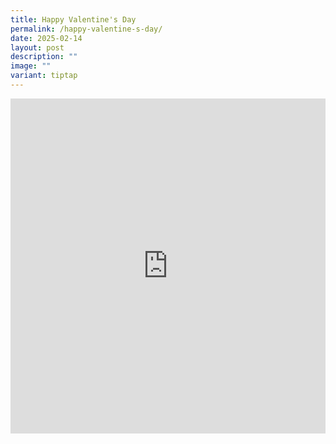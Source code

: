 ```yaml
---
title: Happy Valentine's Day
permalink: /happy-valentine-s-day/
date: 2025-02-14
layout: post
description: ""
image: ""
variant: tiptap
---
```

<div class="iframe-wrapper">
<iframe style="border:none;overflow:hidden" height="536" width="100%" allowfullscreen="true" frameborder="0" src="https://www.facebook.com/plugins/post.php?href=https%3A%2F%2Fwww.facebook.com%2Falpshealthcaresupplychain%2Fposts%2Fpfbid02QbxDvPQM6d9MvEkHhFWfDhWFYGpQEcT431YUf8mxMEcieZKStfkigXLrHFpjk1J1l&amp;show_text=true&amp;width=100%"></iframe>
</div>
<p></p>
